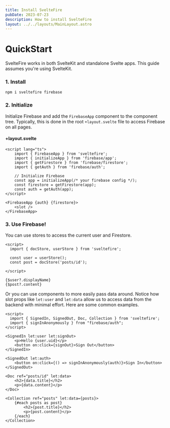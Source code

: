 ```yaml
---
title: Install SvelteFire
pubDate: 2023-07-23
description: How to install SvelteFire
layout: ../../layouts/MainLayout.astro
---
```


# QuickStart

SvelteFire works in both SvelteKit and standalone Svelte apps. This guide assumes you're using SvelteKit. 


### 1. Install

```
npm i sveltefire firebase
```

### 2. Initialize

Initialize Firebase and add the `FirebaseApp` component to the component tree. Typically, this is done in the root `+layout.svelte` file to access Firebase on all pages. 

#### +layout.svelte
```svelte
<script lang="ts">
    import { FirebaseApp } from 'sveltefire';
    import { initializeApp } from 'firebase/app';
    import { getFirestore } from 'firebase/firestore';
    import { getAuth } from 'firebase/auth';

    // Initialize Firebase
    const app = initializeApp(/* your firebase config */);
    const firestore = getFirestore(app);
    const auth = getAuth(app);
</script>

<FirebaseApp {auth} {firestore}>
    <slot />
</FirebaseApp>
```

### 3. Use Firebase!

You can use stores to access the current user and Firestore.

```svelte
<script>
  import { docStore, userStore } from 'sveltefire';

  const user = userStore();
  const post = docStore('posts/id');

</script>

{$user?.displayName}
{$post?.content}
```

Or you can use components to more easily pass data around. Notice how slot props like `let:user` and `let:data` allow us to access data from the backend with minimal effort. Here are some common examples. 

```svelte
<script>
  import { SignedIn, SignedOut, Doc, Collection } from 'sveltefire';
  import { signInAnonymously } from "firebase/auth";
</script>

<SignedIn let:user let:signOut>
    <p>Hello {user.uid}</p>
    <button on:click={signOut}>Sign Out</button>
</SignedIn>

<SignedOut let:auth>
    <button on:click={() => signInAnonymously(auth)}>Sign In</button>
</SignedOut>

<Doc ref="posts/id" let:data>
    <h2>{data.title}</h2>
    <p>{data.content}</p>
</Doc>

<Collection ref="posts" let:data={posts}>
    {#each posts as post}
        <h2>{post.title}</h2>
        <p>{post.content}</p>
    {/each}
</Collection>
```
